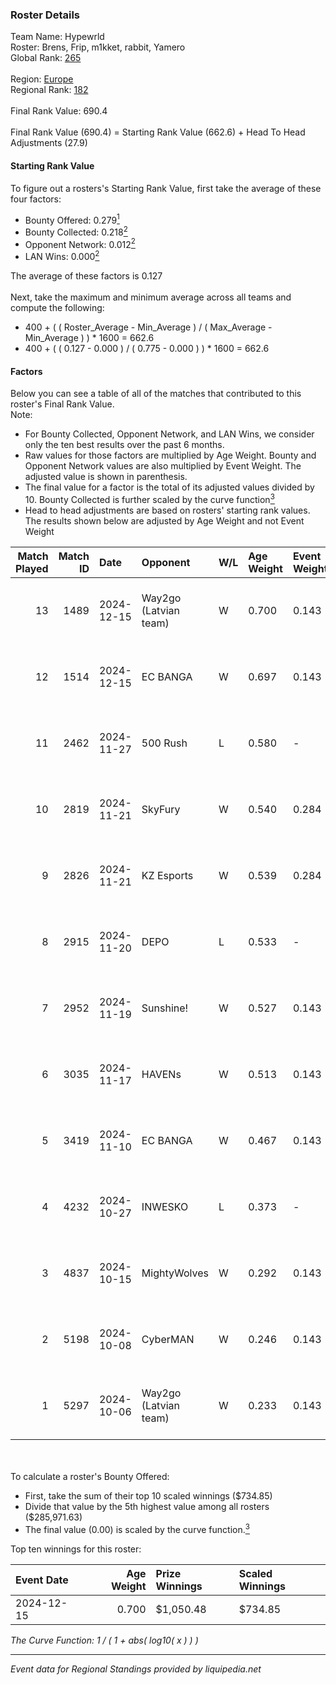 ### Roster Details<br />
Team Name: Hypewrld<br />
Roster: Brens, Frip, m1kket, rabbit, Yamero<br />
Global Rank: [265](../../standings_global_2025_02_28.md)<br />
<br />
Region: [Europe]( ../../standings_europe_2025_02_28.md)<br />
Regional Rank: [182]( ../../standings_europe_2025_02_28.md)<br />
<br />
Final Rank Value:  690.4<br />
<br />
Final Rank Value (690.4) = Starting Rank Value (662.6) + Head To Head Adjustments (27.9)<br />

#### Starting Rank Value<br />
To figure out a rosters's Starting Rank Value, first take the average of these four factors:<br />
- Bounty Offered: 0.279[<sup>1</sup>](#table2)
- Bounty Collected: 0.218[<sup>2</sup>](#table1)
- Opponent Network: 0.012[<sup>2</sup>](#table1)
- LAN Wins: 0.000[<sup>2</sup>](#table1)

The average of these factors is 0.127<br />
<br />
Next, take the maximum and minimum average across all teams and compute the following:<br />
- 400 + ( ( Roster_Average - Min_Average ) / ( Max_Average - Min_Average ) ) * 1600 = 662.6
- 400 + ( ( 0.127 - 0.000 ) / ( 0.775 - 0.000 ) ) * 1600 = 662.6


#### Factors<br />
Below you can see a table of all of the matches that contributed to this roster's Final Rank Value.<br />
Note:<br />

- For Bounty Collected, Opponent Network, and LAN Wins, we consider only the ten best results over the past 6 months.
- Raw values for those factors are multiplied by Age Weight. Bounty and Opponent Network values are also multiplied by Event Weight. The adjusted value is shown in parenthesis.
- The final value for a factor is the total of its adjusted values divided by 10. Bounty Collected is further scaled by the curve function[<sup>3</sup>](#curveFunction)
- Head to head adjustments are based on rosters' starting rank values. The results shown below are adjusted by Age Weight and not Event Weight
<span id="table1"></span><br />


| Match Played | Match ID | Date       | Opponent              | W/L | Age Weight | Event Weight | Bounty Collected | Opponent Network | LAN Wins  | H2H Adj. | Roster                              |
| -: | -: | :- | :- | :- | :- | :- | :- | :- | :- | -: | :- |
|           13 |     1489 | 2024-12-15 | Way2go (Latvian team) | W   | 0.700      | 0.143        | 0.001 (0.000)    | 0.127 (0.013)    | 0 (0.000) |     9.13 | Brens, Frip, m1kket, rabbit, Yamero |
|           12 |     1514 | 2024-12-15 | EC BANGA              | W   | 0.697      | 0.143        | 0.001 (0.000)    | 0.105 (0.010)    | 0 (0.000) |     6.18 | Brens, Frip, m1kket, rabbit, Yamero |
|           11 |     2462 | 2024-11-27 | 500 Rush              | L   | 0.580      | -            | -                | -                | -         |    -9.12 | Brens, Frip, m1kket, rabbit, Yamero |
|           10 |     2819 | 2024-11-21 | SkyFury               | W   | 0.540      | 0.284        | 0.005 (0.001)    | 0.367 (0.056)    | 0 (0.000) |     8.99 | Brens, Frip, m1kket, rabbit, Yamero |
|            9 |     2826 | 2024-11-21 | KZ Esports            | W   | 0.539      | 0.284        | 0.010 (0.002)    | 0.122 (0.019)    | 0 (0.000) |     9.46 | Brens, Frip, m1kket, rabbit, Yamero |
|            8 |     2915 | 2024-11-20 | DEPO                  | L   | 0.533      | -            | -                | -                | -         |    -5.61 | Brens, Frip, m1kket, rabbit, Yamero |
|            7 |     2952 | 2024-11-19 | Sunshine!             | W   | 0.527      | 0.143        | 0.000 (0.000)    | 0.000 (0.000)    | 0 (0.000) |     2.68 | Brens, Frip, m1kket, rabbit, Yamero |
|            6 |     3035 | 2024-11-17 | HAVENs                | W   | 0.513      | 0.143        | 0.000 (0.000)    | 0.097 (0.007)    | 0 (0.000) |     3.17 | Brens, Frip, m1kket, rabbit, Yamero |
|            5 |     3419 | 2024-11-10 | EC BANGA              | W   | 0.467      | 0.143        | 0.001 (0.000)    | 0.105 (0.007)    | 0 (0.000) |     4.73 | Brens, Frip, m1kket, rabbit, Yamero |
|            4 |     4232 | 2024-10-27 | INWESKO               | L   | 0.373      | -            | -                | -                | -         |    -8.60 | Brens, Frip, m1kket, rabbit, Yamero |
|            3 |     4837 | 2024-10-15 | MightyWolves          | W   | 0.292      | 0.143        | 0.000 (0.000)    | 0.044 (0.002)    | 0 (0.000) |     1.73 | Brens, Frip, m1kket, rabbit, Yamero |
|            2 |     5198 | 2024-10-08 | CyberMAN              | W   | 0.246      | 0.143        | 0.000 (0.000)    | 0.063 (0.002)    | 0 (0.000) |     2.08 | Brens, Frip, m1kket, rabbit, Yamero |
|            1 |     5297 | 2024-10-06 | Way2go (Latvian team) | W   | 0.233      | 0.143        | 0.001 (0.000)    | 0.127 (0.004)    | 0 (0.000) |     3.04 | Brens, Frip, m1kket, rabbit, Yamero |

<br />
<span id="table2"></span><br />
To calculate a roster's Bounty Offered:<br />

- First, take the sum of their top 10 scaled winnings ($734.85)
- Divide that value by the 5th highest value among all rosters ($285,971.63)
- The final value (0.00) is scaled by the curve function.[<sup>3</sup>](#curveFunction)

Top ten winnings for this roster:<br />

| Event Date | Age Weight | Prize Winnings | Scaled Winnings |
| :- | -: | :- | :- |
| 2024-12-15 |      0.700 | $1,050.48      | $734.85         |


<span id="curveFunction"></span>_The Curve Function: 1 / ( 1 + abs( log10( x ) ) )_<br />

---
_Event data for Regional Standings provided by liquipedia.net_<br />
